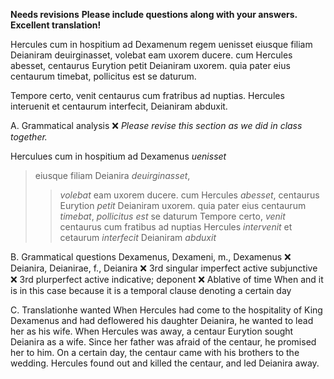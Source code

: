 **Needs revisions**
**Please include questions along with your answers.**
**Excellent translation!**

Hercules cum in hospitium ad Dexamenum regem uenisset eiusque filiam Deianiram deuirginasset, volebat eam uxorem ducere. cum Hercules abesset, centaurus Eurytion petit Deianiram uxorem. quia pater eius centaurum timebat, pollicitus est se daturum.

Tempore certo, venit centaurus cum fratribus ad nuptias. Hercules interuenit et centaurum interfecit, Deianiram abduxit.

A. Grammatical analysis  ❌ *Please revise this section as we did in class together.*

Herculues cum in hospitium ad Dexamenus *uenisset*
>eiusque filiam Deianira *deuirginasset*,
>>*volebat* eam uxorem ducere.
cum Hercules *abesset*,
>centaurus Eurytion *petit* Deianiram uxorem.
quia pater eius centaurum *timebat*,
>*pollicitus est* se daturum
Tempore certo, 
>*venit* centaurus cum fratibus ad nuptias
Hercules *intervenit*
>et cetaurum *interfecit*
>>Deianiram *abduxit*

B. Grammatical questions
Dexamenus, Dexameni, m., Dexamenus ❌
Deianira, Deianirae, f., Deianira  ❌
3rd singular imperfect active subjunctive ❌
3rd plurperfect active indicative; deponent ❌
Ablative of time When and it is in this case because it is a temporal clause denoting a certain day

C. Translationhe wanted
When Hercules had come to the hospitality of King Dexamenus and had deflowered his daughter Deianira, he wanted to lead her as his wife. When Hercules was away, a centaur Eurytion sought Deianira as a wife. Since her father was afraid of the centaur, he promised her to him. On a certain day, the centaur came with his brothers to the wedding. Hercules found out and killed the centaur, and led Deianira away. 
